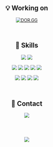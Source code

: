 <div align="center">
 
 ## 💡 Working on
 
 [![DOR.GG](https://img.shields.io/website-up-down-white-black/https/dor.gg.svg?label=DOR.GG&style=for-the-badge&logo=ghostery&logoColor=white)](https://dor.gg)
 
 <br>

 
 ## 🚀 Skills
 <p>
  <img src="https://img.shields.io/badge/Python-3776AB?style=for-the-badge&logo=python&logoColor=white"/>
  <img src="https://img.shields.io/badge/Flask-000000?style=for-the-badge&logo=flask&logoColor=white"/>
 </p>
 <p>
  <img src="https://img.shields.io/badge/JavaScript-F7DF1E?style=for-the-badge&logo=javascript&logoColor=black"/>
  <img src="https://img.shields.io/badge/TypeScript-007ACC?style=for-the-badge&logo=typescript&logoColor=white"/>
  <img src="https://img.shields.io/badge/Express.js-404D59?style=for-the-badge&logo=express"/>
  <img src="https://img.shields.io/badge/Node.js-43853D?style=for-the-badge&logo=node.js&logoColor=white"/>
  <img src="https://img.shields.io/badge/React-61DAFB?style=for-the-badge&logo=react&logoColor=black"/>
 </p>
 <p>
  <img src="https://img.shields.io/badge/Nginx-009639?style=for-the-badge&logo=nginx&logoColor=white"/>
  <img src="https://img.shields.io/badge/Docker-2496ED?style=for-the-badge&logo=docker&logoColor=white"/>
  <img src="https://img.shields.io/badge/MySQL-4479A1?style=for-the-badge&logo=mysql&logoColor=white"/>
  <img src="https://img.shields.io/badge/Redis-DC382D?style=for-the-badge&logo=redis&logoColor=white"/>
 </p>
 <br>
 
 ## 📱 Contact
 <p>
   <a href="mailto:romanceformoon1@gmail.com"><img src="https://img.shields.io/badge/Email-EA4335?style=for-the-badge&logo=gmail&logoColor=white"/></a>
 </p>
 <br>
 <br>
 
 <p>
  <img src="https://github-readme-stats.vercel.app/api/top-langs/?username=romanceformoon&theme=blue-green"/>
 </p>
 
</div>
